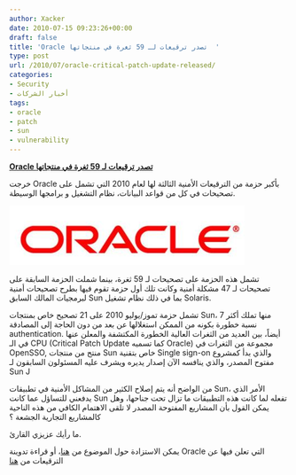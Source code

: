 ```yaml
---
author: Xacker
date: 2010-07-15 09:23:26+00:00
draft: false
title: 'Oracle تصدر ترقيعات لـ 59 ثغرة في منتجاتها  '
type: post
url: /2010/07/oracle-critical-patch-update-released/
categories:
- Security
- أخبار الشركات
tags:
- oracle
- patch
- sun
- vulnerability
---
```


**[Oracle تصدر ترقيعات لـ 59 ثغرة في منتجاتها](https://www.it-scoop.com/2010/07/Oracle-Critical-Patch-Update-Released)**




خرجت Oracle بأكبر حزمة من الترقيعات الأمنية الثالثة لها لعام 2010 التي تشمل على تصحيحات في كل من قواعد البيانات، نظام التشغيل و برامجها الوسيطة.




[![](Oracle-logo.png)
](https://www.it-scoop.com/2010/07/Oracle-Critical-Patch-Update-Released)


تشمل هذه الحزمة على تصحيحات لـ 59 ثغرة، بينما شملت الحزمة السابقة على تصحيحات لـ 47 مشكلة أمنية وكانت تلك أول حزمة تقوم فيها بطرح تصحيحات أمنية لبرمجيات المالك السابق Sun بما في ذلك نظام تشغيل Solaris.

تشمل حزمة تموز/يوليو 2010 على 21 تصحيح خاص بمنتجات Sun، 7 منها تملك أكثر نسبة خطورة بكونه من الممكن استغلالها عن بعد من دون الحاجة إلى المصادقة authentication. أيضاً، بين العديد من الثغرات العالية الخطورة المكتشفة والمعلن عنها في الـ CPU (Critical Patch Update كما تسميه Oracle) مجموعة من الثغرات في OpenSSO, منتج من منتجات Sun خاص بتقنية Single sign-on والذي بدأ كمشروع مفتوح المصدر، والذي ينافسه الآن إصدار يديره ويشرف عليه المسئولون السابقون لـ Sun J

من الواضح أنه يتم إصلاح الكثير من المشاكل الأمنية في تطبيقات Sun، الأمر الذي يدفعني للتساؤل عما كانت Sun تفعله لما كانت هذه التطبيقات ما تزال تحت جناحها، وهل يمكن القول بأن المشاريع المفتوحة المصدر لا تلقى الاهتمام الكافي من هذه الناحية كالمشاريع التجارية الجشعة ؟

ما رأيك عزيزي القارئ.

يمكن الاستزادة حول الموضوع من [هنا](http://www.esecurityplanet.com/patches/article.php/3892891/Oracle-Patches-59-Vulnerabilities-in-Sun-Database-and-Middleware-Tech.htm)، أو قراءة تدوينة Oracle التي تعلن فيها عن الترقيعات من [هنا](http://blogs.oracle.com/security/2010/07/july_2010_critical_patch_updat.html)
